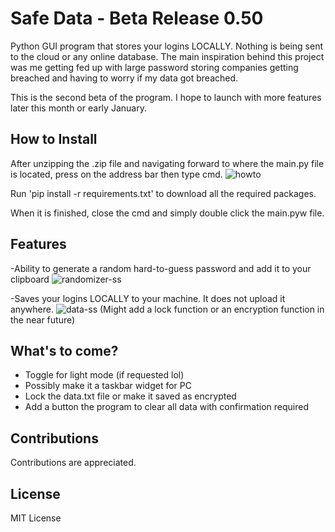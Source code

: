 # Safe Data - Beta Release 0.50


 Python GUI program that stores your logins LOCALLY. Nothing is being sent to the cloud or any online database. The main inspiration behind this project was me getting fed up with large password storing companies getting breached and having to worry if my data got breached. 

This is the second beta of the program. I hope to launch with more features later this month or early January.


## How to Install 
After unzipping the .zip file and navigating forward to where the main.py file is located, press on the address bar then type cmd.
![howto](https://user-images.githubusercontent.com/15097797/207977194-3e161530-18eb-4beb-99d3-f19d815392e8.png)

Run 'pip install -r requirements.txt' to download all the required packages.

When it is finished, close the cmd and simply double click the main.pyw file.

## Features
-Ability to generate a random hard-to-guess password and add it to your clipboard
![randomizer-ss](https://user-images.githubusercontent.com/15097797/208266407-855d870d-600b-40c7-9e3a-9713fe384f5c.png)


-Saves your logins LOCALLY to your machine. It does not upload it anywhere.
![data-ss](https://user-images.githubusercontent.com/15097797/208266440-90f0823c-4430-4230-89cd-842d8ec0bd72.png)
(Might add a lock function or an encryption function in the near future)
## What's to come?
- Toggle for light mode (if requested lol)
- Possibly make it a taskbar widget for PC
- Lock the data.txt file or make it saved as encrypted
- Add a button the program to clear all data with confirmation required

## Contributions
Contributions are appreciated.
## License
MIT License
